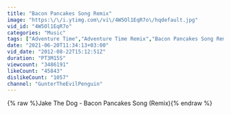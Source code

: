 ```yaml
---
title: "Bacon Pancakes Song Remix"
image: "https:\/\/i.ytimg.com\/vi\/4W5Ol1EqR7o\/hqdefault.jpg"
vid_id: "4W5Ol1EqR7o"
categories: "Music"
tags: ["Adventure Time","Adventure Time Remix","Bacon Pancakes Song Remix"]
date: "2021-06-20T11:34:13+03:00"
vid_date: "2012-08-22T15:12:51Z"
duration: "PT3M15S"
viewcount: "3486191"
likeCount: "45843"
dislikeCount: "1057"
channel: "GunterTheEvilPenguin"
---
```

{% raw %}Jake The Dog - Bacon Pancakes Song (Remix){% endraw %}
